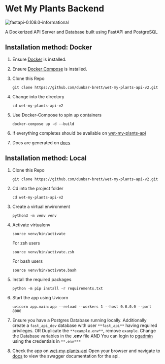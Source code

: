 
# Wet My Plants Backend
![fastapi-0.108.0-informational](https://img.shields.io/badge/fastapi-0.108.0-informational) 

A Dockerized API Server and Database built using FastAPI and PostgreSQL

## Installation method: Docker

1. Ensure [Docker](https://docs.docker.com/install/) is installed.

2. Ensure [Docker Compose](https://docs.docker.com/compose/install/) is installed.

3. Clone this Repo

   `git clone https://github.com/dunbar-brett/wet-my-plants-api-v2.git`

4. Change into the directory

   ```cd wet-my-plants-api-v2```

5. Use Docker-Compose to spin up containers

   `docker-compose up -d --build`

6. If everything completes should be available on [wet-my-plants-api](http://127.0.0.1:8000)

7. Docs are generated on [docs](http://127.0.0.1:8000/docs)

## Installation method: Local

1. Clone this Repo

   `git clone https://github.com/dunbar-brett/wet-my-plants-api-v2.git`
2. Cd into the project folder

   `cd wet-my-plants-api-v2`
3. Create a virtual environment

   `python3 -m venv venv`
4. Activate virtualenv

   `source venv/bin/activate`

   For zsh users

   `source venv/bin/activate.zsh`

   For bash users

   `source venv/bin/activate.bash`
5. Install the required packages

   `python -m pip install -r requirements.txt`
6. Start the app using Uvicorn

   ```shell
   uvicorn app.main:app --reload --workers 1 --host 0.0.0.0 --port 8000
   ```

8. Ensure you have a Postgres Database running locally.
   Additionally create a `fast_api_dev` database with user `**fast_api**` having required privileges.
   OR
   Duplicate the `**example.env**`, remove `example`. Change the Database variables in the **.env** file
   AND
   You can login to [pgadmin](http://127.0.0.1:16543/) using the credentials in `**.env***`

9. Check the app on [wet-my-plants-api](http://127.0.0.1:8000/)
Open your browser and navigate to [docs](http://127.0.0.1:8000/docs) to view the swagger documentation for the api.